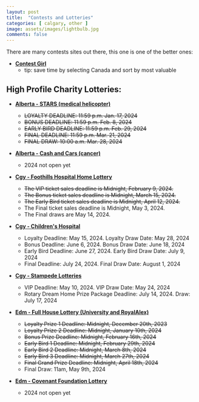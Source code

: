 ```yaml
---
layout: post
title:  "Contests and Lotteries"
categories: [ calgary, other ]
image: assets/images/lightbulb.jpg
comments: false
---
```


There are many contests sites out there, this one is one of the better ones:

+ **[Contest Girl](https://www.contestgirl.com/)**
    - tip: save time by selecting Canada and sort by most valuable

## High Profile Charity Lotteries:

+ **[Alberta - STARS (medical helicopter)](https://ab.starslottery.ca/)**
    - ~~LOYALTY DEADLINE: 11:59 p.m. Jan. 17, 2024~~
    - ~~BONUS DEADLINE: 11:59 p.m. Feb. 8, 2024~~
    - ~~EARLY BIRD DEADLINE: 11:59 p.m. Feb. 29, 2024~~
    - ~~FINAL DEADLINE: 11:59 p.m. Mar. 21, 2024~~
    - ~~FINAL DRAW: 10:00 a.m. Mar. 28, 2024~~

+ **[Alberta - Cash and Cars (cancer)](https://cashandcarslottery.ca/)**
    - 2024 not open yet

+ **[Cgy - Foothills Hospital Home Lottery](https://www.foothillshospitalhomelottery.com/)**
    - ~~The VIP ticket sales deadline is Midnight, February 9, 2024.~~ 
    - ~~The Bonus ticket sales deadline is Midnight, March 15, 2024.~~
    - ~~The Early Bird ticket sales deadline is Midnight, April 12, 2024.~~
    - The Final ticket sales deadline is Midnight, May 3, 2024.
    - The Final draws are May 14, 2024.

+ **[Cgy - Children's Hospital](https://childrenshospitallottery.ca/)**
    - Loyalty Deadline: May 15, 2024. Loyalty Draw Date: May 28, 2024
    - Bonus Deadline: June 6, 2024. Bonus Draw Date: June 18, 2024
    - Early Bird Deadline: June 27, 2024. Early Bird Draw Date: July 9, 2024
    - Final Deadline: July 24, 2024. Final Draw Date: August 1, 2024

+ **[Cgy - Stampede Lotteries](https://calgarystampedelotteries.ca/)**
    - VIP Deadline: May 10, 2024. VIP Draw Date: May 24, 2024
    - Rotary Dream Home Prize Package Deadline: July 14, 2024.  Draw: July 17, 2024

+ **[Edm - Full House Lottery (University and RoyalAlex)](https://fullhouse.ca/)**
    - ~~Loyalty Prize 1 Deadline: Midnight, December 20th, 2023~~
    - ~~Loyalty Prize 2 Deadline: Midnight, January 10th, 2024~~
    - ~~Bonus Prize Deadline: Midnight, February 16th, 2024~~
    - ~~Early Bird 1 Deadline: Midnight, February 29th, 2024~~
    - ~~Early Bird 2 Deadline: Midnight, March 8th, 2024~~
    - ~~Early Bird 3 Deadline: Midnight, March 27th, 2024~~
    - ~~Final Grand Prize Deadline: Midnight, April 18th, 2024~~
    - Final Draw: 11am, May 9th, 2024

+ **[Edm - Covenant Foundation Lottery](https://covenantfoundationlottery.ca/)**
    - 2024 not open yet


